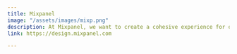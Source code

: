 ```yaml
---
title: Mixpanel
image: "/assets/images/mixp.png"
description: At Mixpanel, we want to create a cohesive experience for our users.
link: https://design.mixpanel.com

---
```

